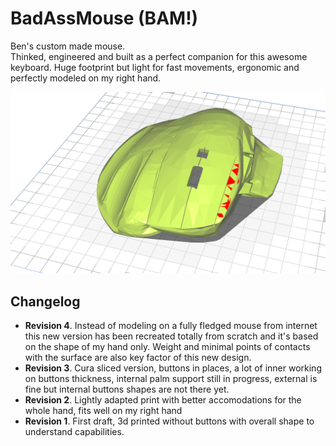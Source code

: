 # BadAssMouse (BAM!)
Ben's custom made mouse.  
Thinked, engineered and built as a perfect companion for this awesome keyboard.
Huge footprint but light for fast movements, ergonomic and perfectly modeled on my right hand.

![project logo](logo.png)


## Changelog

- **Revision 4**. Instead of modeling on a fully fledged mouse from internet this new version has been recreated
  totally from scratch and it's based on the shape of my hand only.   Weight and minimal points of contacts with
  the surface are also key factor of this new design.
- **Revision 3**. Cura sliced version, buttons in places, a lot of inner working on buttons thickness,
    internal palm support still in progress, external is fine but internal buttons shapes are not there yet.
- **Revision 2**. Lightly adapted print with better accomodations for the whole hand, fits well on my right hand
- **Revision 1**. First draft, 3d printed without buttons with overall shape to understand capabilities.
